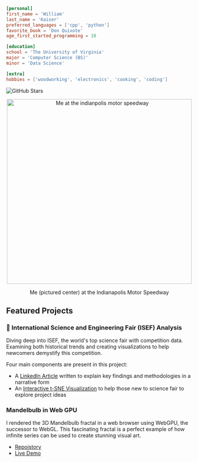 <!-- # William Kaiser -->

<!-- ## General -->
```toml
[personal]
first_name = 'William'
last_name = 'Kaiser'
preferred_languages = ['cpp', 'python']
favorite_book = 'Don Quixote'
age_first_started_programming = 10

[education]
school = 'The University of Virginia'
major = 'Computer Science (BS)'
minor = 'Data Science'

[extra]
hobbies = ['woodworking', 'electronics', 'cooking', 'coding']
```
![GitHub Stars](https://img.shields.io/github/stars/wkaisertexas)

<!-- 

[![personal social website](https://wkaisertexas.github.io/social.jpg)](https://wkaisertexas.github.io/)
-->

<p align="center">
    <img src="https://github.com/user-attachments/assets/8f5d41ae-66bb-4dca-8933-cd3169ee7b9a" alt="Me at the indianpolis motor speedway" width="500"/>
</p>
<p align="center">
    Me (pictured center) at the Indianapolis Motor Speedway
</p>

## Featured Projects

<!-- 
<h3><a href="https://github.com/wkaisertexas/tranzlate">tranzlate</a></h3>

- Open-Source Translation Utility for string catalogs
- Utilized OpenAI's Chat APIs to conduct semantic text completition. -->

<!-- <h3><a href="https://github.com/wkaisertexas/ScreenTimeLapse">🎥 ScreenTimeLapse</a></h3> -->

<!-- - Successor to [Time lapse](#-timelapse) -->
<!-- - Record both webcams and screens -->

<!-- - Create color-accurate screenshots in a compact MacOS menu bar application. -->
<!-- - Enjoy performant, GPU accelerated accelerated with leading color and video formats -->
<!-- - Fully open source [@ wkaisertexas/ScreenTimeLapse](https://github.com/wkaisertexas/ScreenTimeLapse) -->
<!-- - Available now through HomeBrew `brew install --cask https://raw.githubusercontent.com/wkaisertexas/ScreenTimeLapse/main/screentimelapse.rb` -->

### 🔬 International Science and Engineering Fair (ISEF) Analysis

Diving deep into ISEF, the world's top science fair with competition data. Examining both historical trends and creating visualizations to help newcomers demystify this competition.

Four main components are present in this project:

- A [LinkedIn Article](https://www.linkedin.com/pulse/behind-innovation-insights-from-international-science-william-kaiser) written to explain key findings and methodologies in a narrative form
- An [Interactive t-SNE Visualization](https://wkaisertexas.github.io/all-isef-projects/) to help those new to science fair to explore project ideas

### Mandelbulb in Web GPU

I rendered the 3D Mandelbulb fractal in a web browser using WebGPU, the successor to WebGL. This fascinating fractal is a perfect example of how infinite series can be used to create stunning visual art.

- [Repoistory](https://github.com/wkaisertexas/mandelbulb)
- [Live Demo](https://wkaisertexas.github.io/mandelbulb/)
<!-- <h3><a href="https://github.com/wkaisertexas/chatgpt">ChatGPT in Terminal</a></h3> -->

<!-- - Make a terminal version of ChatGPT using the [OpenAI API](https://platform.openai.com/docs/guides/gpt) -->
<!-- - Styled using [clack](https://github.com/natemoo-re/clack) textual user interface -->
<!-- - Published on [npm](https://www.npmjs.com/package/clack-chat-gpt) -->
<!-- 
### 🎥 Time Lapse

- Easily create time lapses of your screen and webcams
- Intended for programmers, hobbyists and artists to showcase their creations
- Saves wasteful frames which would have been discarded when edited into a time lapse (a hour long screen recording can easily be several gigabytes)

[Click here to learn more](https://github.com/wkaisertexas/timelapse) -->

<!-- ### ⬆️ TikTok Uploader

A python module which uses Selenium to automatically upload videos to TikTok. Supports both module calls and a command-line interface.

- [Repo](https://github.com/wkaisertexas/tiktok-uploader)
- [PyPI](https://pypi.org/project/tiktok_uploader/) -->

<!-- ### 📍 Textual and Impact-Based CORD19 Clustering  -->

<!-- Created an interactive t-SNE plot of papers from the COVID Open Research Dataset (CORD19). Used data from [Altmetric](https://www.altmetric.com) to create clusters based on impact (citations from various sources). Found very strong statistical correlation between cluster location and impact. -->

<!-- - [Kaggle notebook](https://www.kaggle.com/code/williamkaiser/textual-and-impact-based-cord19-clustering) for the project -->

<!-- ### 📝 Society for Science - Science Fair Project Scraper -->
<!-- [Here](https://github.com/wkaisertexas/all-isef-projects) is a project that helps people scrape [Society for Science](https://abstracts.societyforscience.org/) to download their database of science fair projects.  -->

<!-- ### ♺ Random URL Generator [^1] -->
<!-- [Random URL Generator](https://github.com/wkaisertexas/randomurl) makes shortened URLs with random destinations. One link has a set of predefined destinations with respective probabilities. Then, when the user clicks on the link, one of the destinations is picked at random. -->

<!-- **Example**: Site that randomly takes you to technology companies' websites -->
<!-- - 25% - facebook.com -->
<!-- - 25% - google.com -->
<!-- - 25% - apple.com -->
<!-- - 25% - microsoft.com -->

<!-- > Note: this project was a victim of the recent changes to Heroku deployments and is no longer publicly available.  -->

<!-- > Built-in link tracking of link destinations makes **A / B testing** more accessible -->


